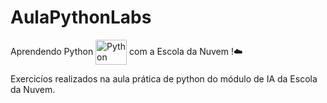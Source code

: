 # AulaPythonLabs

Aprendendo Python <img align="center" alt="Python" height="40" width="50" src="https://cdn.jsdelivr.net/gh/devicons/devicon/icons/python/python-original.svg" height="40" alt="python logo"  /> com a Escola da Nuvem !☁️

Exercicíos realizados na aula prática de python do módulo de IA da Escola da Nuvem. 
